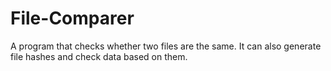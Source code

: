 # File-Comparer
 A program that checks whether two files are the same. It can also generate file hashes and check data based on them.
